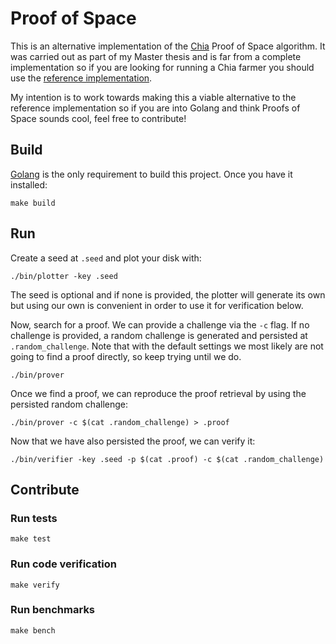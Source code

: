 # Proof of Space

This is an alternative implementation of the [Chia](https://www.chia.net/) Proof of Space algorithm. It was carried out
as part of my Master thesis and is far from a complete implementation so if you are looking for running a Chia farmer 
you should use the [reference implementation](https://github.com/Chia-Network/chia-blockchain).

My intention is to work towards making this a viable alternative to the reference implementation so if you are into
Golang and think Proofs of Space sounds cool, feel free to contribute!

## Build

[Golang](https://golang.org/) is the only requirement to build this project.
Once you have it installed:
```
make build
```

## Run

Create a seed at `.seed` and plot your disk with:
```
./bin/plotter -key .seed
```
The seed is optional and if none is provided, the plotter will generate its own but using our own is convenient in order
to use it for verification below.

Now, search for a proof. We can provide a challenge via the `-c` flag. If no challenge is provided, a random challenge
is generated and persisted at `.random_challenge`. Note that with the default settings we most likely are not going to
find a proof directly, so keep trying until we do.
```
./bin/prover
```
Once we find a proof, we can reproduce the proof retrieval by using the persisted random challenge:
```
./bin/prover -c $(cat .random_challenge) > .proof
```

Now that we have also persisted the proof, we can verify it:
```
./bin/verifier -key .seed -p $(cat .proof) -c $(cat .random_challenge)
```

## Contribute

### Run tests

```
make test
```

### Run code verification

```
make verify
```

### Run benchmarks

```
make bench
```
